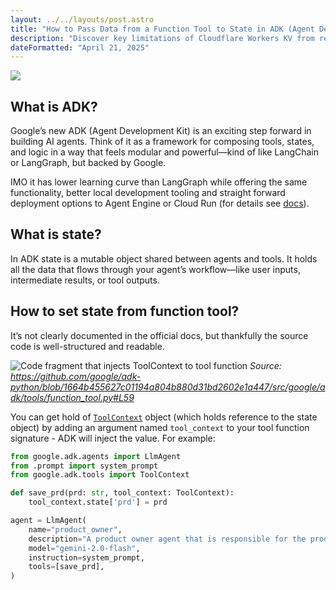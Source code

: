 ```yaml
---
layout: ../../layouts/post.astro
title: "How to Pass Data from a Function Tool to State in ADK (Agent Development Kit)"
description: "Discover key limitations of Cloudflare Workers KV from real production experience: unavailability in China market, cold cache latency issues of up to 500ms, and practical workarounds learned during migration from DynamoDB at EF Education First."
dateFormatted: "April 21, 2025"
---
```


![](/assets/images/posts/004_adk_state.webp)

## What is ADK?

Google’s new ADK (Agent Development Kit) is an exciting step forward in building AI agents. Think of it as a framework for composing tools, states, and logic in a way that feels modular and powerful—kind of like LangChain or LangGraph, but backed by Google.

IMO it has lower learning curve than LangGraph while offering the same functionality, better local development tooling and straight forward deployment options to Agent Engine or Cloud Run (for details see [docs](https://google.github.io/adk-docs/deploy/)).

## What is state?

In ADK state is a mutable object shared between agents and tools. It holds all the data that flows through your agent’s workflow—like user inputs, intermediate results, or tool outputs.

## How to set state from function tool?

It’s not clearly documented in the official docs, but thankfully the source code is well-structured and readable.

![Code fragment that injects ToolContext to tool function](https://dev-to-uploads.s3.amazonaws.com/uploads/articles/h7onhx6ddv0i8uad9xqd.png)
*Source: https://github.com/google/adk-python/blob/1664b455627c01194a804b880d31bd2602e1a447/src/google/adk/tools/function_tool.py#L59*

You can get hold of [`ToolContext`](https://google.github.io/adk-docs/context/#the-different-types-of-context) object (which holds reference to the state object) by adding an argument named `tool_context` to your tool function signature - ADK will inject the value. For example:

```python
from google.adk.agents import LlmAgent
from .prompt import system_prompt
from google.adk.tools import ToolContext

def save_prd(prd: str, tool_context: ToolContext):
    tool_context.state['prd'] = prd

agent = LlmAgent(
    name="product_owner",
    description="A product owner agent that is responsible for the product vision and strategy",
    model="gemini-2.0-flash",
    instruction=system_prompt,
    tools=[save_prd],
)
```
